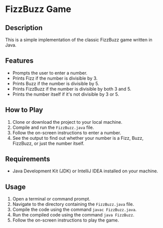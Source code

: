# FizzBuzz Game

## Description
This is a simple implementation of the classic FizzBuzz game written in Java.

## Features
- Prompts the user to enter a number.
- Prints Fizz if the number is divisible by 3.
- Prints Buzz if the number is divisible by 5.
- Prints FizzBuzz if the number is divisible by both 3 and 5.
- Prints the number itself if it's not divisible by 3 or 5.

## How to Play
1. Clone or download the project to your local machine.
2. Compile and run the `FizzBuzz.java` file.
3. Follow the on-screen instructions to enter a number.
4. See the output to find out whether your number is a Fizz, Buzz, FizzBuzz, or just the number itself.

## Requirements
- Java Development Kit (JDK) or IntelliJ IDEA installed on your machine.

## Usage
1. Open a terminal or command prompt.
2. Navigate to the directory containing the `FizzBuzz.java` file.
3. Compile the code using the command `javac FizzBuzz.java`.
4. Run the compiled code using the command `java FizzBuzz`.
5. Follow the on-screen instructions to play the game.


